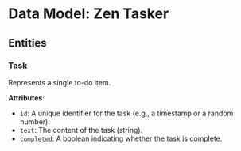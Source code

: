 # Data Model: Zen Tasker

## Entities

### Task

Represents a single to-do item.

**Attributes**:

- `id`: A unique identifier for the task (e.g., a timestamp or a random number).
- `text`: The content of the task (string).
- `completed`: A boolean indicating whether the task is complete.
